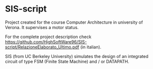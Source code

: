 # SIS-script
Project created for the course Computer Architecture in university of Verona. It supervises a motor status.

For the complete project description check https://github.com/HighSoftWare96/SIS-script/RelazioneElaborato_Ultimo.pdf (in italian).

SIS (from UC Berkeley University) simulates the design of an integrated circuit of type FSM (Finite State Machine) and / or DATAPATH.
